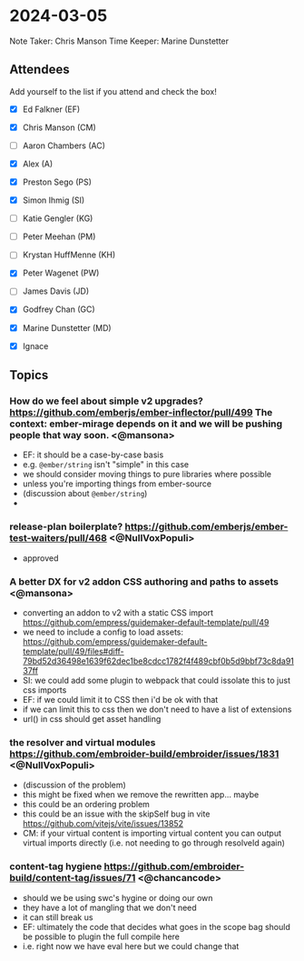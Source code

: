 # 2024-03-05

Note Taker: Chris Manson
Time Keeper: Marine Dunstetter

## Attendees

Add yourself to the list if you attend and check the box!

- [x] Ed Falkner (EF)
- [x] Chris Manson (CM)
- [ ] Aaron Chambers (AC)
- [x] Alex (A)
- [x] Preston Sego (PS)
- [x] Simon Ihmig (SI)
- [ ] Katie Gengler (KG)
- [ ] Peter Meehan (PM)
- [ ] Krystan HuffMenne (KH)
- [x] Peter Wagenet (PW)
- [ ] James Davis (JD)
- [x] Godfrey Chan (GC)
- [x] Marine Dunstetter (MD)
- [x] Ignace


## Topics

### How do we feel about simple v2 upgrades? https://github.com/emberjs/ember-inflector/pull/499 The context: ember-mirage depends on it and we will be pushing people that way soon. <@mansona> 

- EF: it should be a case-by-case basis
- e.g. `@ember/string` isn't "simple" in this case
- we should consider moving things to pure libraries where possible
- unless you're importing things from ember-source
- (discussion about `@ember/string`)
- 

### release-plan boilerplate? https://github.com/emberjs/ember-test-waiters/pull/468 <@NullVoxPopuli>

- approved

### A better DX for v2 addon CSS authoring and paths to assets <@mansona>

- converting an addon to v2 with a static CSS import https://github.com/empress/guidemaker-default-template/pull/49
- we need to include a config to load assets: https://github.com/empress/guidemaker-default-template/pull/49/files#diff-79bd52d36498e1639f62dec1be8cdcc1782f4f489cbf0b5d9bbf73c8da9137ff
- SI: we could add some plugin to webpack that could issolate this to just css imports
- EF: if we could limit it to CSS then i'd be ok with that
- if we can limit this to css then we don't need to have a list of extensions
- url() in css should get asset handling


### the resolver and virtual modules https://github.com/embroider-build/embroider/issues/1831 <@NullVoxPopuli>

- (discussion of the problem)
- this might be fixed when we remove the rewritten app... maybe
- this could be an ordering problem
- this could be an issue with the skipSelf bug in vite https://github.com/vitejs/vite/issues/13852
- CM: if your virtual content is importing virtual content you can output virtual imports directly (i.e. not needing to go through resolveId again)

### content-tag hygiene https://github.com/embroider-build/content-tag/issues/71 <@chancancode>

- should we be using swc's hygine or doing our own
- they have a lot of mangling that we don't need
- it can still break us
- EF: ultimately the code that decides what goes in the scope bag should be possible to plugin the full compile here
- i.e. right now we have eval here but we could change that

